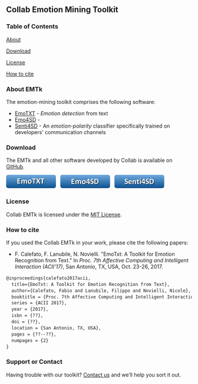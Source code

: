 ## Collab Emotion Mining Toolkit

### Table of Contents

[About](#about)

[Download](#download)

[License](#license)

[How to cite](#how-to-cite)

### About EMTk
The emotion-mining toolkit comprises the following software:
* [EmoTXT](https://github.com/collab-uniba/Emotion_and_Polarity_SO) - *Emotion detection* from text
* [Emo4SD](https://github.com/collab-uniba/Emo4SD) - 
* [Senti4SD](https://github.com/collab-uniba/Senti4SD) - An *emotion-polarity* classifier specifically trained on developers' communication channels

### Download

The EMTk and all other software developed by Collab is available on [GitHub](https://github.com/collab-uniba).

<a href="https://github.com/collab-uniba/Emotion_and_Polarity_SO/archive/master.zip">![EmoTXT](./img/button_emotxt.png)</a>
&nbsp;
<a href="">![Emo4SD](./img/button_emosd.png)</a>
&nbsp;
<a href="https://github.com/collab-uniba/Senti4SD/archive/master.zip">![Senti4SD](./img/button_sentisd.png)</a>

### License

Collab EMTk is licensed under the [MIT License](https://github.com/collab-uniba/emtk/blob/master/LICENSE).

### How to cite

If you used the Collab EMTk in your work, please cite the following papers:

* F. Calefato, F. Lanubile, N. Novielli. "EmoTxt: A Toolkit for Emotion Recognition from Text." In *Proc. 7th Affective Computing and Intelligent Interaction (ACII’17)*, San Antonio, TX, USA, Oct. 23-26, 2017.
```latex
@inproceedings{calefato2017acii,
  title={EmoTxt: A Toolkit for Emotion Recognition from Text},
  author={Calefato, Fabio and Lanubile, Filippo and Novielli, Nicole},
  booktitle = {Proc. 7th Affective Computing and Intelligent Interaction},
  series = {ACII 2017},
  year = {2017},
  isbn = {??},
  doi = {??},
  location = {San Antonio, TX, USA},
  pages = {??--??},
  numpages = {2}
}
```

### Support or Contact

Having trouble with our toolkit? [Contact us](http://collab.di.unibait/members) and we’ll help you sort it out.
